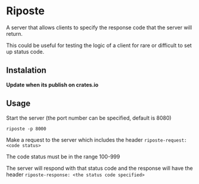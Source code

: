 # Riposte

A server that allows clients to specify the response code that the server will return.

This could be useful for testing the logic of a client for rare or difficult to set up status code.

## Instalation

**Update when its publish on crates.io**

## Usage

Start the server (the port number can be specified, default is 8080)

    riposte -p 8000

Make a request to the server which includes the header `riposte-request: <code status>`

The code status must be in the range 100-999

The server will respond with that status code and the response will have the header `riposte-response: <the status code specified>`
